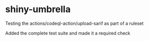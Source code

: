 # shiny-umbrella

Testing the actions/codeql-action/upload-sarif as part of a ruleset

Added the complete test suite and made it a required check
